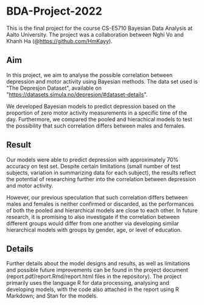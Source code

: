 # BDA-Project-2022

This is the final project for the course CS-E5710 Bayesian Data Analysis at Aalto University. The project was a collaboration between Nghi Vo and Khanh Ha (@https://github.com/HmKayy).

## Aim
In this project, we aim to analyse the possible correlation between depression and motor activity using Bayesian methods. The data set used is "The Depresjon Dataset", available on "https://datasets.simula.no/depresjon/#dataset-details". 

We developed Bayesian models to predict depression based on the proportion of zero motor activity measurements in a specific time of the day. Furthermore, we compared the pooled and hierachical models to test the possibility that such correlation differs between males and females.

## Result
Our models were able to predict depression with approximately 70% accuracy on test set. Despite certain limitations (small number of test subjects, variation in summarizing data for each subject), the results reflect the potential of researching further into the correlation between depression and motor activity.

However, our previous speculation that such correlation differs between males and females is neither confirmed or discarded, as the performances of both the pooled and hierarchical models are close to each other. In future research, it is promising to also investigate if the correlation between different groups would differ from one another via developing similar hierarchical models with groups by gender, age, or level of education.

## Details
Further details about the model designs and results, as well as limitations and possible future improvements can be found in the project document (report.pdf/report.Rmd/report.html files in the repository). The project primarily uses the language R for data processing, analysing and developing models, with the code also attached in the report using R Markdown; and Stan for the models.
